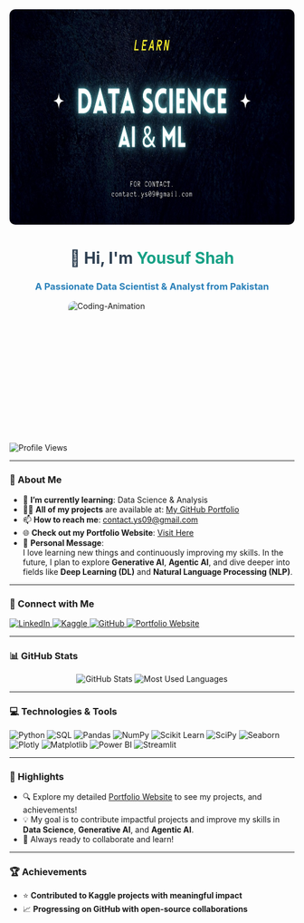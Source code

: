 <div style="text-align: center;">
    <img alt="Banner-Img" src="https://github.com/Yousfshah/Yousfshah/blob/main/Banner.jpg" style="width: 100%; max-width: 800px; height:380px; border-radius: 10px;"/>
</div>

<h1 align="center" style="color: #2c3e50;">👋 Hi, I'm <span style="color: #16a085;">Yousuf Shah</span></h1>
<h3 align="center" style="color: #2980b9;">A Passionate Data Scientist & Analyst from Pakistan</h3>

<img align="right" alt="Coding-Animation" src="https://github.com/Yousfshah/Yousfshah/blob/main/gif.gif" height="250px" width="400px" style="border-radius: 10px; margin-left: 20px;"/>

<p align="left">
  <img src="https://komarev.com/ghpvc/?username=yousfshah&label=Profile%20Views&color=0e75b6&style=flat" alt="Profile Views" />
</p>

---

### 🌟 About Me  
- 🌱 **I’m currently learning**: Data Science & Analysis
- 👨‍💻 **All of my projects** are available at: [My GitHub Portfolio](https://github.com/Yousfshah/MY_All_Projects)  
- 📫 **How to reach me**: contact.ys09@gmail.com  
- 🌐 **Check out my Portfolio Website**: [Visit Here](https://yousfshah.github.io/Portfolio_Website/)  
- 💬 **Personal Message**:  
  I love learning new things and continuously improving my skills. In the future, I plan to explore **Generative AI**, **Agentic AI**, and dive deeper into fields like **Deep Learning (DL)** and **Natural Language Processing (NLP)**.

---

### 🤝 Connect with Me  
<p align="left">
  <a href="https://www.linkedin.com/in/yousuf-shah-7ba9492b4/" target="_blank">
    <img src="https://img.shields.io/badge/-LinkedIn-0e76a8?style=for-the-badge&logo=linkedin&logoColor=white" alt="LinkedIn">
  </a>
  <a href="https://www.kaggle.com/yousufshah" target="_blank">
    <img src="https://img.shields.io/badge/-Kaggle-20beff?style=for-the-badge&logo=kaggle&logoColor=white" alt="Kaggle">
  </a>
  <a href="https://github.com/Yousfshah" target="_blank">
    <img src="https://img.shields.io/badge/-GitHub-333?style=for-the-badge&logo=github&logoColor=white" alt="GitHub">
  </a>
  <a href="https://yousfshah.github.io/Portfolio_Website/" target="_blank">
    <img src="https://img.shields.io/badge/-Portfolio_Website-16a085?style=for-the-badge&logo=internet-explorer&logoColor=white" alt="Portfolio Website">
  </a>
</p>

---

### 📊 GitHub Stats  
<p align="center">
  <img src="https://github-readme-stats.vercel.app/api?username=yousfshah&show_icons=true&theme=radical" alt="GitHub Stats" width="47%" />
  <img src="https://github-readme-stats.vercel.app/api/top-langs/?username=yousfshah&layout=compact&theme=radical" alt="Most Used Languages" width="47%" />
</p>

---

### 💻 Technologies & Tools  
<p align="left">
  <img src="https://img.shields.io/badge/-Python-3776AB?style=for-the-badge&logo=python&logoColor=white" alt="Python" />
  <img src="https://img.shields.io/badge/-SQL-336791?style=for-the-badge&logo=postgresql&logoColor=white" alt="SQL" />
  <img src="https://img.shields.io/badge/-Pandas-150458?style=for-the-badge&logo=pandas&logoColor=white" alt="Pandas" />
  <img src="https://img.shields.io/badge/-NumPy-013243?style=for-the-badge&logo=numpy&logoColor=white" alt="NumPy" />
  <img src="https://img.shields.io/badge/-Scikit_Learn-F7931E?style=for-the-badge&logo=scikit-learn&logoColor=white" alt="Scikit Learn" />
  <img src="https://img.shields.io/badge/-SciPy-8CAAE6?style=for-the-badge&logo=scipy&logoColor=white" alt="SciPy" />
  <img src="https://img.shields.io/badge/-Seaborn-FF6F61?style=for-the-badge&logoColor=white" alt="Seaborn" />
  <img src="https://img.shields.io/badge/-Plotly-3F4F75?style=for-the-badge&logo=plotly&logoColor=white" alt="Plotly" />
  <img src="https://img.shields.io/badge/-Matplotlib-20232A?style=for-the-badge&logo=matplotlib&logoColor=white" alt="Matplotlib" />
  <img src="https://img.shields.io/badge/-Power%20BI-F2C811?style=for-the-badge&logo=power-bi&logoColor=black" alt="Power BI" />
  <img src="https://img.shields.io/badge/-Streamlit-FF4B4B?style=for-the-badge&logo=streamlit&logoColor=white" alt="Streamlit" />
</p>

---

### 🚀 Highlights  
- 🔍 Explore my detailed [Portfolio Website](https://yousfshah.github.io/Portfolio_Website/) to see my projects, and achievements!
- 💡 My goal is to contribute impactful projects and improve my skills in **Data Science**, **Generative AI**, and **Agentic AI**.
- 🎯 Always ready to collaborate and learn!

---

### 🏆 Achievements  
- ⭐ **Contributed to Kaggle projects with meaningful impact**  
- 📈 **Progressing on GitHub with open-source collaborations**
